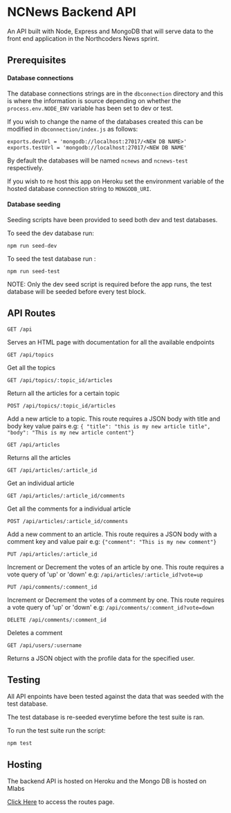 # NCNews Backend API
An API built with Node, Express and MongoDB that will serve data to the front end application in the Northcoders News sprint.

## Prerequisites

#### Database connections
The database connections strings are in the `dbconnection` directory and this is where the information is source depending on whether the `process.env.NODE_ENV` variable has been set to dev or test. 

If you wish to change the name of the databases created this can be modified in `dbconnection/index.js` as follows:
```
exports.devUrl = 'mongodb://localhost:27017/<NEW DB NAME>'
exports.testUrl = 'mongodb://localhost:27017/<NEW DB NAME'
```

By default the databases will be named `ncnews` and `ncnews-test` respectively.

If you wish to re host this app on Heroku set the environment variable of the hosted database connection string to `MONGODB_URI`.

#### Database seeding

Seeding scripts have been provided to seed both dev and test databases.

To seed the dev database run:
```
npm run seed-dev
```
To seed the test database run :
```
npm run seed-test
```
NOTE: Only the dev seed script is required before the app runs, the test database will be seeded before every test block.

## API Routes

``` http
GET /api
```

Serves an HTML page with documentation for all the available endpoints

``` http
GET /api/topics
```

Get all the topics

``` http
GET /api/topics/:topic_id/articles
```

Return all the articles for a certain topic

``` http
POST /api/topics/:topic_id/articles
```

Add a new article to a topic. This route requires a JSON body with title and body key value pairs
e.g: `{ "title": "this is my new article title", "body": "This is my new article content"}`

``` http
GET /api/articles
```

Returns all the articles

``` http
GET /api/articles/:article_id
```

Get an individual article

``` http
GET /api/articles/:article_id/comments
```

Get all the comments for a individual article

``` http
POST /api/articles/:article_id/comments
```

Add a new comment to an article. This route requires a JSON body with a comment key and value pair
e.g: `{"comment": "This is my new comment"}`

``` http
PUT /api/articles/:article_id
```

Increment or Decrement the votes of an article by one. This route requires a vote query of 'up' or 'down'
e.g: `/api/articles/:article_id?vote=up`

``` http
PUT /api/comments/:comment_id
```

Increment or Decrement the votes of a comment by one. This route requires a vote query of 'up' or 'down'
e.g: `/api/comments/:comment_id?vote=down`

``` http
DELETE /api/comments/:comment_id
```

Deletes a comment

``` http
GET /api/users/:username
```

Returns a JSON object with the profile data for the specified user.

## Testing
All API enpoints have been tested against the data that was seeded with the test database.

The test database is re-seeded everytime before the test suite is ran.

To run the test suite run the script:
```
npm test
```

## Hosting

The backend API is hosted on Heroku and the Mongo DB is hosted on Mlabs

[Click Here](https://fast-hamlet-42674.herokuapp.com/api) to access the routes page.

